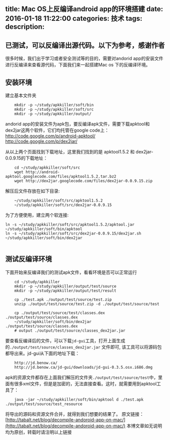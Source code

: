 title: Mac OS上反编译android app的环境搭建
date: 2016-01-18 11:22:00
categories: 技术
tags: 
description:
---
## 已测试，可以反编译出源代码。以下为参考，感谢作者


很多时候，我们出于学习或者安全测试等的目的，需要对andorid app的安装文件进行反编译来查看源代码，下面我们来一起搭建Mac os 下的反编译环境。
## 安装环境
建立基本文件夹
```
	mkdir -p ~/study/apkkiller/soft/bin
	mkdir -p ~/study/apkkiller/soft/src
	mkdir -p ~/study/apkkiller/output/
```
	
<!--more-->

	
andorid app的安装文件为apk包，要反编译apk文件，需要下载apktool和dex2jar这两个软件，它们均托管在google code上：
	http://code.google.com/p/android-apktool/
	http://code.google.com/p/dex2jar/
	
从以上两个页面找到下载地址，这里我们找到的是 apktool1.5.2 和 dex2jar-0.0.9.15的下载地址：

```
	cd ~/study/apkkiller/soft/src
	wget http://android-apktool.googlecode.com/files/apktool1.5.2.tar.bz2
	wget http://dex2jar.googlecode.com/files/dex2jar-0.0.9.15.zip
```

解压后文件存放在如下目录:

```
	~/study/apkkiller/soft/src/apktool1.5.2
	~/study/apkkiller/soft/src/dex2jar-0.0.9.15
```
	
为了方便使用，建立两个软连接:

```objc
ln -s ~/study/apkkiller/soft/src/apktool1.5.2/apktool.jar ~/study/apkkiller/soft/bin/apktool
ln -s ~/study/apkkiller/soft/src/dex2jar-0.0.9.15/dex2jar.sh ~/study/apkkiller/soft/bin/dex2jar
	
```

## 测试反编译环境

下面开始来反编译我们的测试apk文件，看看环境是否可以正常运行

```objc
	cd ~/study/apkkiller
	mkdir -p ~/study/apkkiller/output/test/source
	mkdir -p ~/study/apkkiller/output/test/result
	
	cp ./test.apk ./output/test/source/test.zip
	unzip ./output/test/source/test.zip -d ./output/test/source/test
	
	cp ./output/test/source/test/classes.dex ./output/test/source/classes.dex
	~/study/apkkiller/soft/bin/dex2jar ./output/test/source/classes.dex
	# output ./output/test/source/classes_dex2jar.jar
```

要查看反编译后的文件，可以下载`jd-gui`工具，打开上面生成的`./output/test/source/classes_dex2jar.jar` 文件即可,
 该工具可以将源码包都导出来。jd-gui从下面的地址下载：

```
	http://jd.benow.ca/
	http://jd.benow.ca/jd-gui/downloads/jd-gui-0.3.5.osx.i686.dmg
```
	
apk的资源文件都存在上面我们解压的文件夹`./output/test/source/test`中，里面有很多xml文件，但是是加密的，无法直接查看。这时，就需要用到apktool工具了：
```
	java -jar ~/study/apkkiller/soft/bin/apktool d ./test.apk ./output/test/source/test_resource
```
	
将导出的源码和资源文件合并，就得到我们想要的结果了。
原文链接：[http://tabalt.net/blog/decompile-andoroid-app-on-mac/](http://tabalt.net/blog/decompile-andoroid-app-on-mac/)
本博文章如无说明均为原创，转载时请注明以上链接
